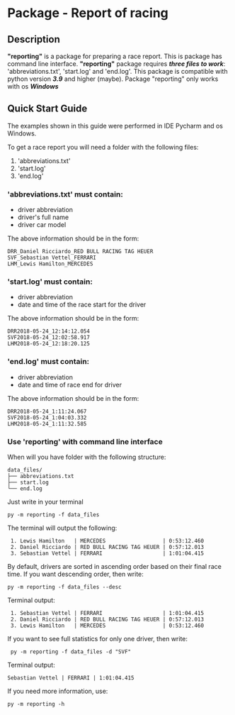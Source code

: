 # Package - Report of racing
## Description

**"reporting"** is a package for preparing a race report.
This is package has command line interface.
**"reporting"** package requires ***three files to work***: 'abbreviations.txt', 'start.log' and 'end.log'.
This package is compatible with python version ***3.9*** and higher (maybe).
Package "reporting" only works with os ***Windows***

## Quick Start Guide

The examples shown in this guide were performed in IDE Pycharm and os Windows.

To get a race report you will need a folder with the following files:
1) 'abbreviations.txt'
2) 'start.log'
3) 'end.log'

### 'abbreviations.txt' must contain:
* driver abbreviation
* driver's full name
* driver car model

The above information should be in the form:
```
DRR_Daniel Ricciardo_RED BULL RACING TAG HEUER
SVF_Sebastian Vettel_FERRARI
LHM_Lewis Hamilton_MERCEDES
```

### 'start.log' must contain:
* driver abbreviation
* date and time of the race start for the driver

The above information should be in the form:
```
DRR2018-05-24_12:14:12.054
SVF2018-05-24_12:02:58.917
LHM2018-05-24_12:18:20.125
```

### 'end.log' must contain:
* driver abbreviation
* date and time of race end for driver

The above information should be in the form:
```
DRR2018-05-24_1:11:24.067
SVF2018-05-24_1:04:03.332
LHM2018-05-24_1:11:32.585
```

### Use 'reporting' with command line interface
When will you have folder with the following structure:
```console
data_files/
├── abbreviations.txt
├── start.log
└── end.log
```
Just write in your terminal
```commandline
py -m reporting -f data_files
```
The terminal will output the following:
```
 1. Lewis Hamilton   | MERCEDES                  | 0:53:12.460
 2. Daniel Ricciardo | RED BULL RACING TAG HEUER | 0:57:12.013
 3. Sebastian Vettel | FERRARI                   | 1:01:04.415
```
By default, drivers are sorted in ascending order based on their final race time.
If you want descending order, then write:
```commandline
py -m reporting -f data_files --desc
```
Terminal output:
```
 1. Sebastian Vettel | FERRARI                   | 1:01:04.415
 2. Daniel Ricciardo | RED BULL RACING TAG HEUER | 0:57:12.013
 3. Lewis Hamilton   | MERCEDES                  | 0:53:12.460
```
If you want to see full statistics for only one driver, then write:
```commandline
 py -m reporting -f data_files -d "SVF"
```
Terminal output:
```
Sebastian Vettel | FERRARI | 1:01:04.415
```
If you need more information, use:
```commandline
py -m reporting -h
```